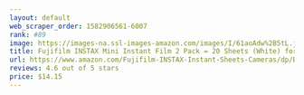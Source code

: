 ```yaml
---
layout: default 
﻿web_scraper_order: 1582906561-6007
rank: #89
image: https://images-na.ssl-images-amazon.com/images/I/61aoAdw%2B5tL.jpg
title: Fujifilm INSTAX Mini Instant Film 2 Pack = 20 Sheets (White) for Fujifilm Mini 8 & Mini 9 Cameras
url: https://www.amazon.com/Fujifilm-INSTAX-Instant-Sheets-Cameras/dp/B06W5JYQX1/ref=zg_mw_electronics_89?_encoding=UTF8&psc=1&refRID=ZHM6Y8WS5P854PNNCX7R
reviews: 4.6 out of 5 stars
price: $14.15 
---
```

